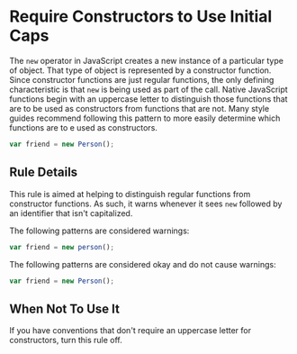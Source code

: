 # Require Constructors to Use Initial Caps

The `new` operator in JavaScript creates a new instance of a particular type of object. That type of object is represented by a constructor function. Since constructor functions are just regular functions, the only defining characteristic is that `new` is being used as part of the call. Native JavaScript functions begin with an uppercase letter to distinguish those functions that are to be used as constructors from functions that are not. Many style guides recommend following this pattern to more easily determine which functions are to e used as constructors.

```js
var friend = new Person();
```

## Rule Details

This rule is aimed at helping to distinguish regular functions from constructor functions. As such, it warns whenever it sees `new` followed by an identifier that isn't capitalized.

The following patterns are considered warnings:

```js
var friend = new person();
```

The following patterns are considered okay and do not cause warnings:

```js
var friend = new Person();
```

## When Not To Use It

If you have conventions that don't require an uppercase letter for constructors, turn this rule off.
